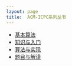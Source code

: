 ```yaml
---
layout: page
title:  ACM-ICPC系列丛书
---
```


* [基本算法](acm-icpc/jbsf)
* [知识与入门](acm-icpc/zsyrm)
* [算法与实现](acm-icpc/sfysx)
* [题目与解读](acm-icpc/tmyjd)